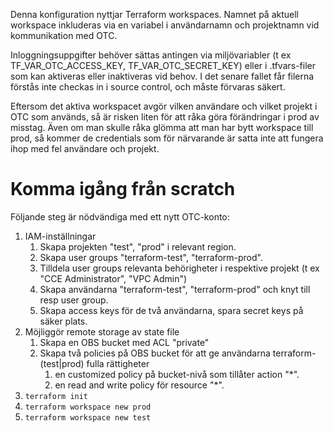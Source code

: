 Denna konfiguration nyttjar Terraform workspaces. Namnet på aktuell
workspace inkluderas via en variabel i användarnamn och projektnamn
vid kommunikation med OTC.

Inloggningsuppgifter behöver sättas antingen via miljövariabler (t ex
TF_VAR_OTC_ACCESS_KEY, TF_VAR_OTC_SECRET_KEY) eller i .tfvars-filer
som kan aktiveras eller inaktiveras vid behov. I det senare fallet får
filerna förstås inte checkas in i source control, och måste förvaras
säkert.

Eftersom det aktiva workspacet avgör vilken användare och vilket
projekt i OTC som används, så är risken liten för att råka göra
förändringar i prod av misstag. Även om man skulle råka glömma att man
har bytt workspace till prod, så kommer de credentials som för
närvarande är satta inte att fungera ihop med fel användare och
projekt.

# Komma igång från scratch

Följande steg är nödvändiga med ett nytt OTC-konto:

1. IAM-inställningar
    1. Skapa projekten "test", "prod" i relevant region.
    1. Skapa user groups "terraform-test", "terraform-prod".
    1. Tilldela user groups relevanta behörigheter i respektive projekt (t ex "CCE Administrator", "VPC Admin")
    1. Skapa användarna "terraform-test", "terraform-prod" och knyt till resp user group.
    1. Skapa access keys för de två användarna, spara secret keys på säker plats.
1. Möjliggör remote storage av state file
    1. Skapa en OBS bucket med ACL "private"
    1. Skapa två policies på OBS bucket för att ge användarna terraform-(test|prod) fulla rättigheter
        1. en customized policy på bucket-nivå som tillåter action "*".
        1. en read and write policy för resource "*".
1. `terraform init`
1. `terraform workspace new prod`
1. `terraform workspace new test`
